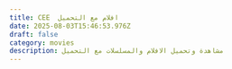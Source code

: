 ```yaml
---
title: CEE  افلام مع التحميل
date: 2025-08-03T15:46:53.976Z
draft: false
category: movies
description: مشاهدة وتحميل الافلام والمسلسلات مع التحميل
---
```


